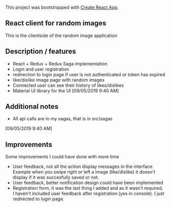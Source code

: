 This project was bootstrapped with [Create React App](https://github.com/facebook/create-react-app).

## React client for random images

This is the clientside of the random image application


## Description / features
- React + Redux + Redux Saga implementation
- Login and user registration
- redirection to login page if user is not authenticated or token has expired
- like/dislike image page with random images 
- Connected user can see their history of likes/dislikes
- Material UI library for the UI [09/05/2019 9:40 AM]

## Additional notes
- All api calls are in my sagas, that is in src/sagas

[09/05/2019 9:40 AM]
## Improvements
Some improvements I could have done with more time
- User feedback, not all the action display messages in the interface. Example when you swipe right or left a image (like/dislike) it doesn't display if it was succesfully saved or not.
- User feedback, better notification design could have been implemented
- Registration form, it was the last thing I added and as it wasn't required, I haven't included user feedback after registration (yes in console). I just redirected to login page.

